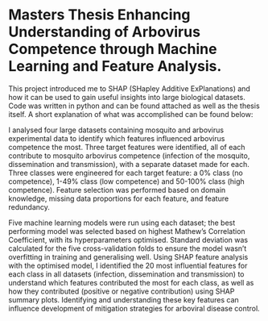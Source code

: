# Masters Thesis Enhancing Understanding of Arbovirus Competence through Machine Learning and Feature Analysis.
This project introduced me to SHAP (SHapley Additive ExPlanations) and how it can be used to gain useful insights into large biological datasets. Code was written in python and can be found attached as well as the thesis itself. A short explanation of what was accomplished can be found below:

I analysed four large datasets containing mosquito and arbovirus experimental data to identify which features influenced arbovirus competence the most. Three target features were identified, all of each contribute to mosquito arbovirus competence (infection of the mosquito, dissemination and transmission), with a separate dataset made for each. Three classes were engineered for each target feature: a 0% class (no competence), 1-49% class (low competence) and 50-100% class (high competence). Feature selection was performed based on domain knowledge, missing data proportions for each feature, and feature redundancy.

Five machine learning models were run using each dataset; the best performing model was selected based on highest Mathew’s Correlation Coefficient, with its hyperparameters optimised. Standard deviation was calculated for the five cross-validation folds to ensure the model wasn’t overfitting in training and generalising well. Using SHAP feature analysis with the optimised model, I identified the 20 most influential features for each class in all datasets (infection, dissemination and transmission) to understand which features contributed the most for each class, as well as how they contributed (positive or negative contribution) using SHAP summary plots. Identifying and understanding these key features can influence development of mitigation strategies for arboviral disease control.

